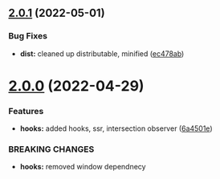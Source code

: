 ## [2.0.1](https://github.com/crisboarna/react-skillbars/compare/v2.0.0...v2.0.1) (2022-05-01)


### Bug Fixes

* **dist:** cleaned up distributable, minified ([ec478ab](https://github.com/crisboarna/react-skillbars/commit/ec478abeec21493fe16a4185306757ae134f72d3))

# [2.0.0](https://github.com/crisboarna/react-skillbars/compare/v1.6.1...v2.0.0) (2022-04-29)


### Features

* **hooks:** added hooks, ssr, intersection observer ([6a4501e](https://github.com/crisboarna/react-skillbars/commit/6a4501e5522dd01e9005f3fe6604b4c231c0b523))


### BREAKING CHANGES

* **hooks:** removed window dependnecy
